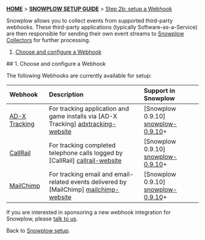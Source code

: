 <a name="top" />

[**HOME**](Home) > [**SNOWPLOW SETUP GUIDE**](Setting-up-Snowplow) > [Step 2b: setup a Webhook](Setting-up-a-webhook)

Snowplow allows you to collect events from supported third-party webhooks. These third-party applications (typically Software-as-a-Service) are then responsible for sending their own event streams to [Snowplow Collectors](Setting-up-a-Collector) for further processing.

1. [Choose and configure a Webhook](#choose-configure)

<a name="choose-configure" />
## 1. Choose and configure a Webhook

The following Webhooks are currently available for setup:

| **Webhook**                                | **Description**                                                                          | **Support in Snowplow**              |
|:-------------------------------------------|:-----------------------------------------------------------------------------------------|:-------------------------------------|
| [AD-X Tracking](adxtracking-webhook-setup) | For tracking application and game installs via [AD-X Tracking] [adxtracking-website]     | [Snowplow 0.9.10] [snowplow-0.9.10]+ |
| [CallRail](callrail-webhook-setup)         | For tracking completed telephone calls logged by [CallRail] [callrail-website]           | [Snowplow 0.9.10] [snowplow-0.9.10]+ |
| [MailChimp](mailchimp-webhook-setup)       | For tracking email and email-related events delivered by [MailChimp] [mailchimp-website] | [Snowplow 0.9.10] [snowplow-0.9.10]+ |

If you are interested in sponsoring a new webhook integration for Snowplow, please [talk to us](Talk-to-us).

Back to [Snowplow setup](Setting-up-Snowplow).

[adxtracking-website]: http://adxtracking.com/	
[callrail-website]: http://www.callrail.com/
[mailchimp-website]: http://mailchimp.com/

[snowplow-0.9.10]: https://github.com/snowplow/snowplow/releases/tag/0.9.10
